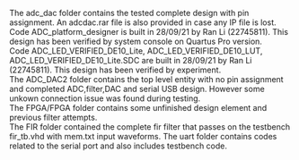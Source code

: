 The adc_dac folder contains the tested complete design with pin assignment. An adcdac.rar file is also provided in case any IP file is lost.  
Code ADC_platform_designer is built in 28/09/21 by Ran Li (22745811). This design has been verified by system console on Quartus Pro version.  
Code ADC_LED_VERIFIED_DE10_Lite, ADC_LED_VERIFIED_DE10_LUT, ADC_LED_VERIFIED_DE10_Lite.SDC are built in 28/09/21 by Ran Li (22745811). This design has been verified by experiment.  
The ADC_DAC2 folder contains the top level entity with no pin assignment and completed ADC,filter,DAC and serial USB design. However some unkown connection issue was found during testing.  
The FPGA/FPGA folder contains some unfinished design element and previous filter attempts.  
The FIR folder contained the complete fir filter that passes on the testbench fir_tb.vhd with mem.txt input waveforms.
The uart folder contains codes related to the serial port and also includes testbench code.
